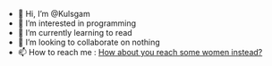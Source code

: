 - :wave: Hi, I’m @Kulsgam
- :eyes: I’m interested in programming
- :seedling: I’m currently learning to read
- 💞️ I’m looking to collaborate on nothing
- :mailbox: How to reach me : [How about you reach some women instead?](https://youtu.be/j5a0jTc9S10)

<!---
Kulsgam/Kulsgam is a :sparkles: special :sparkles: repository because its `README.md` (this file) appears on your GitHub profile.
You can click the Preview link to take a look at your changes.
--->

